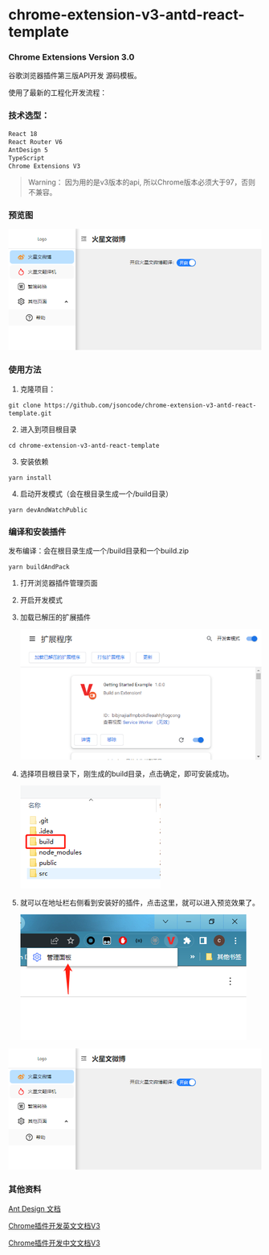# chrome-extension-v3-antd-react-template

### Chrome Extensions Version 3.0 

谷歌浏览器插件第三版API开发 源码模板。

使用了最新的工程化开发流程：

### 技术选型：
```text
React 18
React Router V6
AntDesign 5
TypeScript
Chrome Extensions V3
```

> Warning： 因为用的是v3版本的api, 所以Chrome版本必须大于97，否则不兼容。

### 预览图
![预览图](./preview/preview.png)

### 使用方法

1. 克隆项目：
```shell
git clone https://github.com/jsoncode/chrome-extension-v3-antd-react-template.git
```

2. 进入到项目根目录
```shell
cd chrome-extension-v3-antd-react-template
```

3. 安装依赖

```shell
yarn install
```

4. 启动开发模式（会在根目录生成一个/build目录）
```shell
yarn devAndWatchPublic
```

### 编译和安装插件

发布编译：会在根目录生成一个/build目录和一个build.zip
```shell
yarn buildAndPack
```

1. 打开浏览器插件管理页面
2. 开启开发模式
3. 加载已解压的扩展插件

   ![第一步](./preview/step1.png)

4. 选择项目根目录下，刚生成的build目录，点击确定，即可安装成功。

   ![第二步](./preview/step2.png)

5. 就可以在地址栏右侧看到安装好的插件，点击这里，就可以进入预览效果了。

   ![第三步](./preview/step3.png)

![预览图](./preview/preview.png)

### 其他资料

[Ant Design 文档](https://ant.design)

[Chrome插件开发英文文档V3](https://developer.chrome.com/docs/extensions/mv3/)

[Chrome插件开发中文文档V3](https://doc.yilijishu.info/chrome/)


